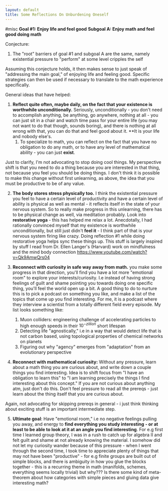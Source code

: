 ```yaml
---
layout: default
title: Some Reflections On Unburdening Oneself
---
```

#misc 
**Goal #1: Enjoy life and feel good**
	**Subgoal A: Enjoy math and feel good doing math**

Conjecture:
1. The "root" barriers of goal #1 and subgoal A are the same, namely existential pressure to "perform" at some level cripples the self

Assuming this conjecture holds, it then makes sense to just speak of "addressing the main goal," of enjoying life and feeling good. Specific strategies can then be used if necessary to translate to the math experience specifically.

General ideas that have helped:
1. **Reflect quite often, maybe daily, on the fact that your existence is worthwhile unconditionally.** Seriously, unconditionally - you don't need to accomplish anything, be anything, go anywhere, nothing at all - you can just sit in a chair and watch time pass for your entire life (you may not want to do that though, sounds boring), and there is nothing at all wrong with that, you can do that and feel good about it. **It is your life and nobody else's.
	1. To specialize to math, you can reflect on the fact that you have no obligation to do any math, or to have any level of mathematical ability - you can just **exist**.

Just to clarify, I'm not advocating to stop doing cool things. My perspective shift is that you need to do a thing because you are interested in that thing, not because you feel you should be doing things. I don't think it is possible to make this change without first unlearning, as above, the idea that you must be productive to be of any value.

2. **The body stores stress physically too.** I think the existential pressure you feel to have a certain level of productivity and have a certain level of ability is physical as well as mental - it reflects itself in the state of your nervous system. So to really make progress in this unlearning, there has to be physical change as well, via meditation probably. Look into **restorative yoga** - this has helped me relax a lot. Anecdotally, I had rationally convinced myself that my existence is worthwhile unconditionally, but still just didn't **feel it** - I think part of that is your nervous system firing like crazy. Doing reflection #1 while doing restorative yoga helps sync these things up. This stuff is largely inspired by stuff I read from Dr. Ellen Langer's (Harvard) work on mindfulness and the mind body connection https://www.youtube.com/watch?v=Qk9AmwQrs04

3. **Reconnect with curiosity in safe way away from math.** you make some progress in that direction, you'll find you have a lot more "emotional room" to explore your interests/curiosity. I.e instead of having strong feelings of guilt and shame pointing you towards doing one specific thing, you'll feel the world open up a bit. A good thing to do to nurture this is to pick a podcast on something you like, and make a list of the topics that come up you find interesting. For me, it is a podcast where they interview a scientist from a totally different field every episode. My list looks something like:
	1. Muon colliders: engineering challenge of accelerating particles to high enough speeds in their $10^{-zillion}$ short lifespan
	2. Detecting life "agnostically," i.e in a way that would detect life that is not carbon based, using topological properties of chemical networks on planets
	3. Figuring out why "agency" emerges from "adaptation" from an evolutionary perspective

4. **Reconnect with mathematical curiosity:** Without any pressure, learn about a math thing you are curious about, and write down a couple things you find interesting. Idea is to shift focus from "I have an obligation to learn this" to "I am learning precisely the things I find interesting about this concept." If you are not curious about anything atm, just don't do this. Don't feel pressure to read all the prereqs - just learn about the thing itself that you are curious about.

Again, not advocating for skipping prereqs in general - i just think thinking about exciting stuff is an important intermediate step.

5. **Ultimate goal**: Have "emotional room," i.e no negative feelings pulling you away, and energy to **find everything you study interesting** **- or at least to be able to look at it at an angle you find interesting**. For e.g first time I learned group theory, I was in a rush to catch up for algebra II and felt guilt and shame at not already knowing the material. I somehow did not let my curiosity wander because of this pressure - when I went through the second time, I took time to appreciate plenty of things that may not have been "productive" - for e.g finite groups are built out of simple blocks, and there is ambiguity in how you glue the blocks together - this is a recurring theme in math (manifolds, schemes, everything seems locally trivial) but why??? Is there some kind of meta-theorem about how categories with simple pieces and gluing data give interesting math?
